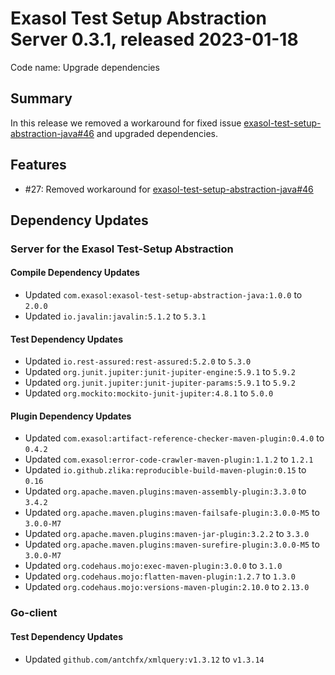 # Exasol Test Setup Abstraction Server 0.3.1, released 2023-01-18

Code name: Upgrade dependencies

## Summary

In this release we removed a workaround for fixed issue [exasol-test-setup-abstraction-java#46](https://github.com/exasol/exasol-test-setup-abstraction-java/issues/46) and upgraded dependencies.

## Features

* #27: Removed workaround for [exasol-test-setup-abstraction-java#46](https://github.com/exasol/exasol-test-setup-abstraction-java/issues/46)

## Dependency Updates

### Server for the Exasol Test-Setup Abstraction

#### Compile Dependency Updates

* Updated `com.exasol:exasol-test-setup-abstraction-java:1.0.0` to `2.0.0`
* Updated `io.javalin:javalin:5.1.2` to `5.3.1`

#### Test Dependency Updates

* Updated `io.rest-assured:rest-assured:5.2.0` to `5.3.0`
* Updated `org.junit.jupiter:junit-jupiter-engine:5.9.1` to `5.9.2`
* Updated `org.junit.jupiter:junit-jupiter-params:5.9.1` to `5.9.2`
* Updated `org.mockito:mockito-junit-jupiter:4.8.1` to `5.0.0`

#### Plugin Dependency Updates

* Updated `com.exasol:artifact-reference-checker-maven-plugin:0.4.0` to `0.4.2`
* Updated `com.exasol:error-code-crawler-maven-plugin:1.1.2` to `1.2.1`
* Updated `io.github.zlika:reproducible-build-maven-plugin:0.15` to `0.16`
* Updated `org.apache.maven.plugins:maven-assembly-plugin:3.3.0` to `3.4.2`
* Updated `org.apache.maven.plugins:maven-failsafe-plugin:3.0.0-M5` to `3.0.0-M7`
* Updated `org.apache.maven.plugins:maven-jar-plugin:3.2.2` to `3.3.0`
* Updated `org.apache.maven.plugins:maven-surefire-plugin:3.0.0-M5` to `3.0.0-M7`
* Updated `org.codehaus.mojo:exec-maven-plugin:3.0.0` to `3.1.0`
* Updated `org.codehaus.mojo:flatten-maven-plugin:1.2.7` to `1.3.0`
* Updated `org.codehaus.mojo:versions-maven-plugin:2.10.0` to `2.13.0`

### Go-client

#### Test Dependency Updates

* Updated `github.com/antchfx/xmlquery:v1.3.12` to `v1.3.14`
